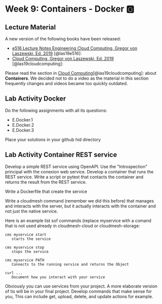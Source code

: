 # Week 9: Containers - Docker :o2:


## Lecture Material

A new version of the following books have been released:

* [e516 Lecture Notes Engineering Cloud Computing, Gregor von Laszewski, Ed. 2019](https://laszewski.github.io/book/e516/) [@las19e516]:
* [Cloud Computing, Gregor von Laszewski, Ed. 2019](https://laszewski.github.io/book/cloud/) [@las19cloudcomputing]:

Please read the section in [Cloud Computing](https://laszewski.github.io/book/cloud/)[@las19cloudcomputing]:
about **Containers**. We decided not to do a video as the material
in this section frequently changes and videos became too quickly
outdated. 


## Lab Activity Docker

Do the following assignments with all its questions:

* E.Docker.1
* E.Docker.2
* E.Docker.3

Place your solutions in your github hid directory 

## Lab Activity Container REST service

Develop a simple REST service using OpenAPI. Use the "Introspection"
principal with the conexion web service. Develop a container that runs
the REST service. Write a script or pytest that contacts the container
and returns the result from the REST service.

Write a Dockerfile that create the service

Write a cloudmesh command (remember we did this before) that manages and
interacts with the server, but it actually interacts with the container
and not just the native service.

Here is an example list sof commands (replace myservice with a comand
that is not used already in cloudmesh-cloud or cloudmesh-storage:

```
cms myservice start
   starts the service
   
cms myservice stop
   stops the service
   
cms myservice PATH
   Connects to the running service and returns the Object
   
curl ...
   Document how you interact with your service   
```
    
Obviously you can use services from your project. A more elaborate
version of tis will be in your final project. Develop commands that make
sense for you, This can include get, upload, delete, and update actions
for example.
   
   
